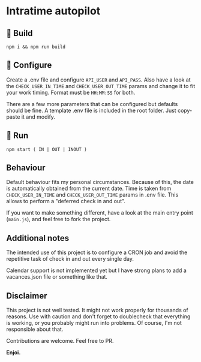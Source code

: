 # Intratime autopilot

## 🔨 Build

  ```npm i && npm run build```

## 🔧 Configure
Create a .env file and configure ```API_USER``` and ```API_PASS```. Also have a look at the ```CHECK_USER_IN_TIME``` and ```CHECK_USER_OUT_TIME``` params and change it to fit your work timing. Format must be ```HH:MM:SS``` for both.

There are a few more parameters that can be configured but defaults should be fine. A template .env file is included in the root folder. Just copy-paste it and modify.

## 🚀 Run 

  ```npm start ( IN | OUT | INOUT )```

## Behaviour

Default behaviour fits my personal circumstances. Because of this, the date is automatically obtained from the current date. Time is taken from ```CHECK_USER_IN_TIME``` and ```CHECK_USER_OUT_TIME``` params in .env file. This allows to perform a "deferred check in and out".

If you want to make something different, have a look at the main entry point (```main.js```), and feel free to fork the project.

## Additional notes
The intended use of this project is to configure a CRON job and avoid the repetitive task of check in and out every single day.

Calendar support is not implemented yet but I have strong plans to add a vacances.json file or something like that.

## Disclaimer
This project is not well tested. It might not work properly for thousands of reasons. Use with caution and don't forget to doublecheck that everything is working, or you probably might run into problems. Of course, I'm not responsible about that.

Contributions are welcome. Feel free to PR.

**Enjoi.**